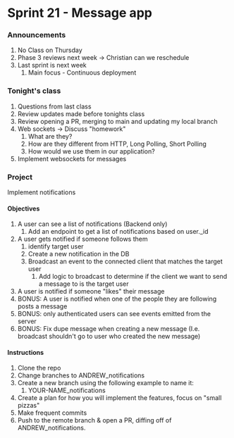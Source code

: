 # Sprint 21 - Message app

### Announcements
1. No Class on Thursday
2. Phase 3 reviews next week -> Christian can we reschedule
3. Last sprint is next week
   1. Main focus - Continuous deployment

### Tonight's class
1. Questions from last class
2. Review updates made before tonights class
3. Review opening a PR, merging to main and updating my local branch
4. Web sockets -> Discuss "homework"
   1. What are they?
   2. How are they different from HTTP, Long Polling, Short Polling
   3. How would we use them in our application?
5. Implement websockets for messages

### Project
Implement notifications

#### Objectives
1. A user can see a list of notifications (Backend only)
   1. Add an endpoint to get a list of notifications based on user._id
2. A user gets notified if someone follows them
   1. identify target user
   2. Create a new notification in the DB
   3. Broadcast an event to the connected client that matches the target user
      1. Add logic to broadcast to determine if the client we want to send a message to is the target user
3. A user is notified if someone "likes" their message
4. BONUS: A user is notified when one of the people they are following posts a message
5. BONUS: only authenticated users can see events emitted from the server
6. BONUS: Fix dupe message when creating a new message (I.e. broadcast shouldn't go to user who created the new message)

#### Instructions
1. Clone the repo
2. Change branches to ANDREW_notifications
3. Create a new branch using the following example to name it:
   1. YOUR-NAME_notifications
4. Create a plan for how you will implement the features, focus on "small pizzas"
5. Make frequent commits
6. Push to the remote branch & open a PR, diffing off of ANDREW_notifications.

